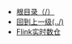  * [根目录（/）](/README)
  * [回到上一级(../)](BigData/README.md)
  * [Flink实时数仓](BigData/Flink/Flink实时数仓.md)